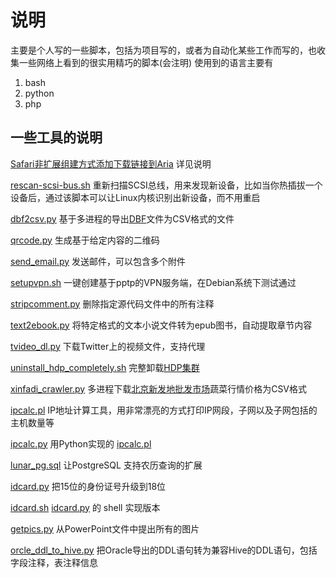 # 说明

主要是个人写的一些脚本，包括为项目写的，或者为自动化某些工作而写的，也收集一些网络上看到的很实用精巧的脚本(会注明)
使用到的语言主要有  

1. bash  
2. python  
3. php 


## 一些工具的说明

[Safari非扩展组建方式添加下载链接到Aria](./docs/aria2_service.md)   详见说明

[rescan-scsi-bus.sh](./rescan-scsi-bus.sh)  重新扫描SCSI总线，用来发现新设备，比如当你热插拔一个设备后，通过该脚本可以让Linux内核识别出新设备，而不用重启

[dbf2csv.py](./dbf2csv.py) 基于多进程的导出[DBF](https://en.wikipedia.org/wiki/DBF)文件为CSV格式的文件

[qrcode.py](./qrcode.py) 生成基于给定内容的二维码

[send_email.py](./send_email.py) 发送邮件，可以包含多个附件

[setupvpn.sh](./setupvpn.sh) 一键创建基于pptp的VPN服务端，在Debian系统下测试通过

[stripcomment.py](./stripcomment.py) 删除指定源代码文件中的所有注释

[text2ebook.py](./text2ebook.py) 将特定格式的文本小说文件转为epub图书，自动提取章节内容

[tvideo_dl.py](./tvideo_dl.py) 下载Twitter上的视频文件，支持代理

[uninstall_hdp_completely.sh](./uninstall_hdp_completely.sh) 完整卸载[HDP集群](https://www.hortonworks.com/hdp)

[xinfadi_crawler.py](./xinfadi_crawler.py) 多进程下载[北京新发地批发市场](http://www.xinfadi.com.cn/marketanalysis/0/list/1.shtml)蔬菜行情价格为CSV格式

[ipcalc.pl](./ipcalc.pl) IP地址计算工具，用非常漂亮的方式打印IP网段，子网以及子网包括的主机数量等

[ipcalc.py](./ipcal.py) 用Python实现的 [ipcalc.pl](./ipcalc.pl)

[lunar_pg.sql](./lunar_pg.sql) 让PostgreSQL 支持农历查询的扩展

[idcard.py](./idcard.py) 把15位的身份证号升级到18位

[idcard.sh](./idcard.sh) [idcard.py](./idcard.py) 的 shell 实现版本

[getpics.py](./getpics.py) 从PowerPoint文件中提出所有的图片

[orcle_ddl_to_hive.py](./oracle_ddl_to_hive.py) 把Oracle导出的DDL语句转为兼容Hive的DDL语句，包括字段注释，表注释信息